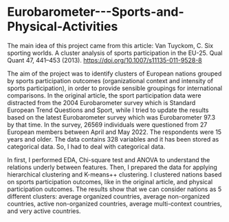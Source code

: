 # Eurobarometer---Sports-and-Physical-Activities
The main idea of this project came from this article:
Van Tuyckom, C. Six sporting worlds. A cluster analysis of sports participation in the EU-25. Qual Quant 47, 441–453 (2013). https://doi.org/10.1007/s11135-011-9528-8

The aim of the project was to identify clusters of European nations grouped by sports participation outcomes (organizational context and intensity of sports participation), in order to provide sensible groupings for international comparisons. In the original article, the sport participation data were distracted from the 2004 Eurobarometer survey which is Standard European Trend Questions and Sport, while I tried to update the results based on the latest Eurobarometer survey which was Eurobarometer 97.3 by that time. In the survey, 26569 individuals were questioned from 27 European members between April and May 2022. The respondents were 15 years and older. The data contains 328 variables and it has been stored as categorical data. So, I had to deal with categorical data.  

In first, I performed EDA, Chi-square test and ANOVA to understand the relations underly between features. Then, I prepared the data for applying hierarchical clustering and K-means++ clustering. I clustered nations based on sports participation outcomes, like in the original article, and physical participation outcomes. The results show that we can consider nations as 5 different clusters: average organized countries, average non-organized countries, active non-organized countries, average multi-context countries, and very active countries.


